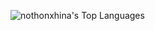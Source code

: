 ![nothonxhina's Top Languages](https://github-readme-stats.vercel.app/api/top-langs/?username=nothonxhina&theme=dark&show_icons=true&hide_border=true&layout=compact)
